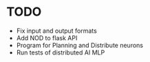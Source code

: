 # TODO

- Fix input and output formats
- Add NOD to flask API
- Program for Planning and Distribute neurons
- Run tests of distributed AI MLP

